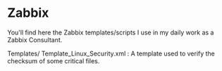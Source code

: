 # Zabbix

You'll find here the Zabbix templates/scripts I use in my daily work as a Zabbix Consultant. 

Templates/
	Template_Linux_Security.xml : A template used to verify the checksum of some critical files.
